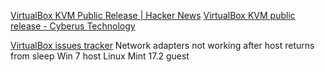 
[VirtualBox KVM Public Release | Hacker News](https://news.ycombinator.com/item?id=39300317)
[VirtualBox KVM public release - Cyberus Technology](https://cyberus-technology.de/articles/vbox-kvm-public-release)

[VirtualBox issues tracker](https://www.virtualbox.org/ticket/14374)
Network adapters not working after host returns from sleep Win 7 host Linux Mint 17.2 guest
